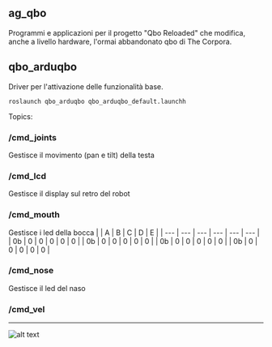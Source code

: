 ## ag_qbo
Programmi e applicazioni per il progetto "Qbo Reloaded" che modifica, anche a livello hardware, l'ormai abbandonato qbo di The Corpora.

## qbo_arduqbo       
Driver per l'attivazione delle funzionalità base.
```
roslaunch qbo_arduqbo qbo_arduqbo_default.launchh
```
Topics:
### /cmd_joints
Gestisce il movimento (pan e tilt) della testa
### /cmd_lcd
Gestisce il display sul retro del robot
### /cmd_mouth
Gestisce i led della bocca
|    | A | B | C | D | E |
| --- | --- | --- | --- | --- | --- |
| 0b | 0 | 0 | 0 | 0 | 0 |
| 0b | 0 | 0 | 0 | 0 | 0 |
| 0b | 0 | 0 | 0 | 0 | 0 |
| 0b | 0 | 0 | 0 | 0 | 0 |


### /cmd_nose
Gestisce il led del naso
### /cmd_vel

___
![alt text](https://gavazzionline.files.wordpress.com/2014/01/img_6916.jpg?w=300)
